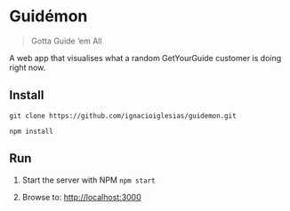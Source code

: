 # Guidémon
> Gotta Guide ‘em All

A web app that visualises what a random GetYourGuide customer is doing right now.

## Install
`git clone https://github.com/ignacioiglesias/guidemon.git`

`npm install`

## Run  
1. Start the server with NPM
`npm start`

2. Browse to: [http://localhost:3000](http://localhost:3000)

